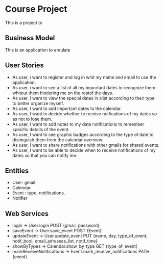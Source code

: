 # Course Project

This is a project to 

## Business Model

This is an application to emulate 

## User Stories

- As user, i want to register and log in whit my name and email to use the application.
- As user, i want to see a list of all my important dates to recognize them whitout them hindering me on the restof the days.
- As user, I want to view the special dates in alist according to their type to better organize myself.
- As user, I want to add important dates to the calendar.
- As user, I want to decide whether to receive noifications of my dates so as not to lose them.
- As user, I want to add notes to my date notifications to remember specific details of the event.
- As user, I want to see graphic badges according to the type of date to distinguish them from the calendar overview.
- As user, I want to share notifications with other gmails for shared events.
- As user, I want to be able to decide when to receive notifications of my dates so that you can notify me.

## Entities

- User: gmail.
- Calendar.
- Event : type, notifications.
- Notifier

## Web Services

- login -> User.login   POST    {gmail, password}
- saveEvent -> User.save_event  POST    {Event}
- updateEvent -> User.update_event  PUT    {name, day, type_of_event, notif_bool, email_adresses_list, notif_time}
- showByTypes -> Calendar.show_by_type  GET {type_of_event}
- markReceiveNotifications -> Event.mark_receive_notifications PATH {event}